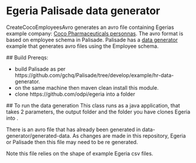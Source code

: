 <!-- SPDX-License-Identifier: CC-BY-4.0 -->
<!-- Copyright Contributors to the ODPi Egeria project. -->

# Egeria Palisade data generator

CreateCocoEmployeesAvro generates an avro file containing Egerias example company: [Coco Pharmaceuticals personnas](https://github.com/odpi/data-governance/blob/master/docs/coco-pharmaceuticals/personas/README.md).
The avro format is based on employee schema in Palisade. Palisade has a [data generator](https://github.com/gchq/Palisade/tree/develop/example/hr-data-generator) example that generates avro files using the Employee schema.
 <p>
## Build Prereqs:
<ul>
<li>build Palisade as per https://github.com/gchq/Palisade/tree/develop/example/hr-data-generator.</li>
<li>on the same machine then maven clean install this module.</li>
<li>clone https://github.com/odpi/egeria into a folder <egeria></li>
</ul>
## To run the data generation
This class runs as a java application, that takes 2 parameters, the output folder and the folder you have clones Egeria into <egeria>.
 <p>
There is an avro file that has already been generated in data-generator/generated-data. As changes are made in this repository, Egeria or Palisade then this file may need to be re generated.
<p>
Note this file relies on the shape of example Egeria csv files.


